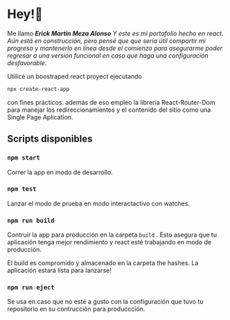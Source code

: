 # Hey!👋

Me llamo ***Erick Martin Meza Alonso** Y este es mi portafolio hecho en react.
Aún está en construcción, pero pensé que que sería útil comportir mi progreso y mantenerlo en línea desde el comienzo para asegurarme poder regresar a una versión funcional en caso que haga una configuración desfavorable.*

Utilicé un boostraped react proyect ejecutando

```bash
npx create-react-app
```

 con fines prácticos.
además de eso empleo la librería React-Router-Dom para manejar los redireccionamientos y el contenido del sitio como una Single Page Aplication.

## Scripts disponibles

### `npm start`

Correr la app en modo de desarrollo.

### `npm test`

Lanzar el modo de prueba en modo interactactivo con watches.

### `npm run build`

Contruir la app para producción en la carpeta `build` .
Esto asegura que tu aplicación tenga mejor rendimiento y react esté trabajando en modo de producción.

El build es compromido y almacenado en la carpeta the hashes.
La aplicación estará lista para lanzarse!

### `npm run eject`

Se usa en caso que no esté a gusto con la configuración que tuvo tu repositorio en su contrucción para produccción.
